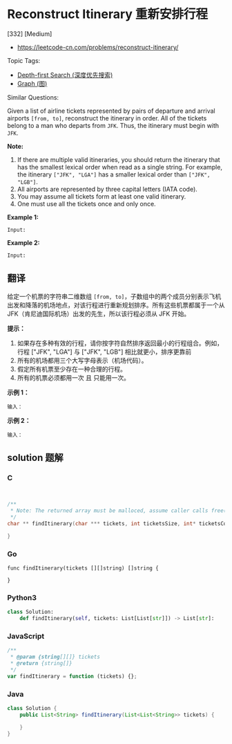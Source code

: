 # Reconstruct Itinerary 重新安排行程

[332] [Medium]

- https://leetcode-cn.com/problems/reconstruct-itinerary/

Topic Tags:

- [Depth-first Search (深度优先搜索)](https://leetcode-cn.com/tag/depth-first-search/)
- [Graph (图)](https://leetcode-cn.com/tag/graph/)

Similar Questions:

Given a list of airline tickets represented by pairs of departure and arrival airports `[from, to]`, reconstruct the itinerary in order. All of the tickets belong to a man who departs from `JFK`. Thus, the itinerary must begin with `JFK`.

**Note:**

1.  If there are multiple valid itineraries, you should return the itinerary that has the smallest lexical order when read as a single string. For example, the itinerary `["JFK", "LGA"]` has a smaller lexical order than `["JFK", "LGB"]`.
2.  All airports are represented by three capital letters (IATA code).
3.  You may assume all tickets form at least one valid itinerary.
4.  One must use all the tickets once and only once.

**Example 1:**

    Input:

**Example 2:**

    Input:

## 翻译

给定一个机票的字符串二维数组 `[from, to]`，子数组中的两个成员分别表示飞机出发和降落的机场地点，对该行程进行重新规划排序。所有这些机票都属于一个从 JFK（肯尼迪国际机场）出发的先生，所以该行程必须从 JFK 开始。

**提示：**

1.  如果存在多种有效的行程，请你按字符自然排序返回最小的行程组合。例如，行程 \["JFK", "LGA"\] 与 \["JFK", "LGB"\] 相比就更小，排序更靠前
2.  所有的机场都用三个大写字母表示（机场代码）。
3.  假定所有机票至少存在一种合理的行程。
4.  所有的机票必须都用一次 且 只能用一次。

**示例 1：**

    输入：

**示例 2：**

    输入：

## solution 题解

### C

```c


/**
 * Note: The returned array must be malloced, assume caller calls free().
 */
char ** findItinerary(char *** tickets, int ticketsSize, int* ticketsColSize, int* returnSize){

}
```

### Go

```golang
func findItinerary(tickets [][]string) []string {

}
```

### Python3

```python
class Solution:
    def findItinerary(self, tickets: List[List[str]]) -> List[str]:
```

### JavaScript

```javascript
/**
 * @param {string[][]} tickets
 * @return {string[]}
 */
var findItinerary = function (tickets) {};
```

### Java

```java
class Solution {
    public List<String> findItinerary(List<List<String>> tickets) {

    }
}
```

